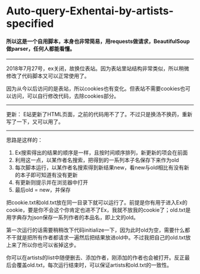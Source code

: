 # Auto-query-Exhentai-by-artists-specified
#### 所以这是一个自用脚本，本身也非常简易，用requests做请求，BeautifulSoup做parser，任何人都能看懂。

---
2018年7月27号，ex关闭，故换位表站。因为表站里站结构非常类似，所以稍微修改了代码脚本又可以正常使用了。

因为从今以后访问的是表站，所以cookies也有变化。但表站不需要cookies也可以访问，可以自行修改代码，去除cookies部分。

---

更新：
E站更新了HTML页面，之前的代码用不了了。不过只是换汤不换药，重新写了一下，又可以用了。



---
思路是这样的：
1. Ex搜索得出的结果的顺序是一样，且按时间顺序排列，新更新的项会在前面
2. 利用这一点，以某作者名搜索，把得到的一系列本子名保存下来作为old
3. 每次脚本运行，以某作者名搜索得到新结果new，看new与old相比有没有新的本子即可知道有没有更新
4. 有更新则提示并在浏览器中打开
5. 最后old = new，并保存

把cookie.txt和old.txt放在同一目录下就可以运行了。前提是你有用于进入Ex的cookie，要是你不会这个你肯定也进不了Ex，我就不放我的cookie了；old.txt是用字典存为json保存一系列作者的本品名，即上文的old。

第一次运行的话需要稍稍改下代码initialize一下，因为此时old为空，需要什么都不干就是把所有作者都请求一遍然后把结果放进old中。不过我把自己的old.txt放上来了所以你也可以省掉这步。

你可以在artists的list中随便删去、添加作者，刚添加的作者也会被打开。反正最后会覆盖old.txt，每次运行结束时，可以保证artists和old.txt的一致性。
